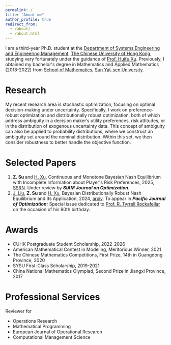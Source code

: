 ```yaml
---
permalink: /
title: "About me"
author_profile: true
redirect_from: 
  - /about/
  - /about.html
---
```


I am a third-year Ph.D. student at the [Department of Systems Engineering and Engineering Management](https://www.se.cuhk.edu.hk/), [The Chinese University of Hong Kong](https://www.cuhk.edu.hk/english/index.html), studying very fortunately under the guidance of [Prof. Huifu Xu](https://www1.se.cuhk.edu.hk/~hfxu/). Previously, I obtained my bachelor's degree in Mathematics and Applied Mathematics (2018-2022) from [School of Mathematics](https://math.sysu.edu.cn/), [Sun Yat-sen University](https://www.sysu.edu.cn/sysuen/).

Research
======
My recent research area is stochastic optimization, focusing on optimal decision-making under uncertainty. Specifically, I work on preference-robust optimization and distributionally robust optimization, both of which address ambiguity in a decision maker’s utility preferences, risk attitudes, or in the distribution of exogenous uncertainty data. This concept of ambiguity can also be applied to probability distributions, where we construct an ambiguity set around the nominal distribution. Within this set, we then consider robustness to better handle the objective function.

Selected Papers
======
<ol>
      <li>
        <strong>  Z. Su </strong> 
        and <a href="https://www1.se.cuhk.edu.hk/~hfxu/index.html">H. Xu</a>,
        Continuous and Monotone Bayesian Nash Equilibrium with Incomplete Information about Player's Risk Preferences, 2025, <a href="https://papers.ssrn.com/sol3/papers.cfm?abstract_id=5118754">SSRN</a>.
        Under review by <strong><em>SIAM Journal on Optimization</em></strong>.
    </li>
    <li>
        <a href="https://scholar.google.com/citations?user=ohVx2r4AAAAJ&hl=en"> J. Liu</a>, 
        <strong>  Z. Su </strong> 
        and <a href="https://www1.se.cuhk.edu.hk/~hfxu/index.html">H. Xu</a>,
        Bayesian Distributionally Robust Nash Equilibrium and Its Application, 2024, <a href="https://arxiv.org/abs/2410.20364">arxiv</a>.
        To appear in <strong><em>Pacific Journal of Optimization:</em></strong> Special issue dedicated to <a href="https://sites.math.washington.edu/~rtr/mypage.html">
          Prof. R. Tyrrell Rockafellar</a> on the occasion of his 90th birthday.
    </li>
</ol>

Awards
======
<ul>
  <li>CUHK Postgraduate Student Scholarship, 2022-2026</li>
  <li>American Mathematical Contest in Modeling, Meritorious Winner, 2021</li>
  <li>The Chinese Mathematics Competitions, First Prize, 14th in Guangdong Province, 2020</li>
  <li>SYSU First-Class Scholarship, 2019-2021</li>
  <li>China National Mathematics Olympiad, Second Prize in Jiangxi Province, 2017 </li>
</ul>

Professional Services
======
Reviewer for 
<ul>
  <li> Operations Research </li>
  <li> Mathematical Programming </li>
  <li> European Journal of Operational Research </li>
  <li> Computational Management Science </li>
</ul>



<script type="text/javascript" id="clustrmaps" src="//clustrmaps.com/map_v2.js?d=O_qinOk6RJLueFDTaD8qa6cz9OQjVM1FSsh5jCQjs6U&cl=ffffff&w=a"></script>


